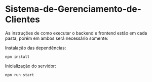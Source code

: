 # Sistema-de-Gerenciamento-de-Clientes
 
As instruções de como executar o backend e frontend estão em cada pasta, porém em ambos será necessário somente: 

Instalação das dependências:
```
npm install
```

Inicialização do servidor:
```
npm run start
```
